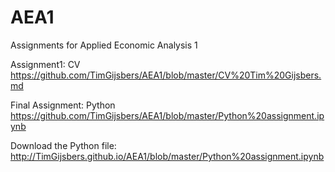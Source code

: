 # AEA1
Assignments for Applied Economic Analysis 1

Assignment1: CV
https://github.com/TimGijsbers/AEA1/blob/master/CV%20Tim%20Gijsbers.md

Final Assignment: Python
https://github.com/TimGijsbers/AEA1/blob/master/Python%20assignment.ipynb

Download the Python file:
http://TimGijsbers.github.io/AEA1/blob/master/Python%20assignment.ipynb
